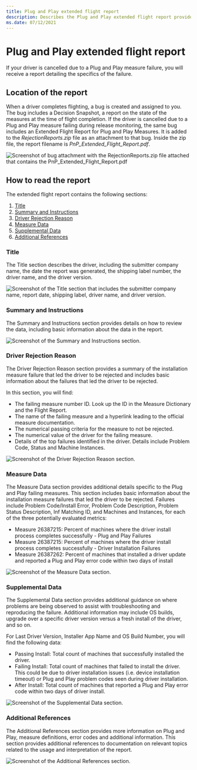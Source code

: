 ```yaml
---
title: Plug and Play extended flight report
description: Describes the Plug and Play extended flight report provided upon cancellation
ms.date: 07/12/2021
---
```


# Plug and Play extended flight report

If your driver is cancelled due to a Plug and Play measure failure, you will receive a report detailing the specifics of the failure.

## Location of the report

When a driver completes flighting, a bug is created and assigned to you. The bug includes a Decision Snapshot, a report on the state of the measures at the time of flight completion. If the driver is cancelled due to a Plug and Play measure failing during release monitoring, the same bug includes an Extended Flight Report for Plug and Play Measures. It is added to the *RejectionReports.zip* file as an attachment to that bug. Inside the zip file, the report filename is *PnP_Extended_Flight_Report.pdf*.

![Screenshot of bug attachment with the RejectionReports.zip file attached that contains the PnP_Extended_Flight_Report.pdf](images/rejection-reports.png)

## How to read the report

The extended flight report contains the following sections:

1. [Title](#title)
1. [Summary and Instructions](#summary-and-instructions)
1. [Driver Rejection Reason](#driver-rejection-reason)
1. [Measure Data](#measure-data)
1. [Supplemental Data](#supplemental-data)
1. [Additional References](#additional-references)

### Title

The Title section describes the driver, including the submitter company name, the date the report was generated, the shipping label number, the driver name, and the driver version.

![Screenshot of the Title section that includes the submitter company name, report date, shipping label, driver name, and driver version.](images/failure-report-title.png)

### Summary and Instructions

The Summary and Instructions section provides details on how to review the data, including basic information about the data in the report.

![Screenshot of the Summary and Instructions section.](images/pnp-report-summary.png)

### Driver Rejection Reason

The Driver Rejection Reason section provides a summary of the installation measure failure that led the driver to be rejected and includes basic information about the failures that led the driver to be rejected.

In this section, you will find:

- The failing measure number ID. Look up the ID in the Measure Dictionary and the Flight Report.
- The name of the failing measure and a hyperlink leading to the official measure documentation.
- The numerical passing criteria for the measure to not be rejected.
- The numerical value of the driver for the failing measure.
- Details of the top failures identified in the driver. Details include Problem Code, Status and Machine Instances.

![Screenshot of the Driver Rejection Reason section.](images/pnp-report-rejection-reason.png)

### Measure Data

The Measure Data section provides additional details specific to the Plug and Play failing measures. This section includes basic information about the installation measure failures that led the driver to be rejected. Failures include Problem Code/Install Error, Problem Code Description, Problem Status Description, Inf Matching ID, and Machines and Instances, for each of the three potentially evaluated metrics:

- Measure 26387215: Percent of machines where the driver install process completes successfully - Plug and Play Failures
- Measure 26387215: Percent of machines where the driver install process completes successfully - Driver Installation Failures
- Measure 26387262: Percent of machines that installed a driver update and reported a Plug and Play error code within two days of install

![Screenshot of the Measure Data section.](images/pnp-report-measure-data.png)

### Supplemental Data

The Supplemental Data section provides additional guidance on where problems are being observed to assist with troubleshooting and reproducing the failure. Additional information may include OS builds, upgrade over a specific driver version versus a fresh install of the driver, and so on.

For Last Driver Version, Installer App Name and OS Build Number, you will find the following data:

- Passing Install: Total count of machines that successfully installed the driver.
- Failing Install: Total count of machines that failed to install the driver. This could be due to driver installation issues (i.e. device installation timeout) or Plug and Play problem codes seen during driver installation.
- After Install: Total count of machines that reported a Plug and Play error code within two days of driver install.

![Screenshot of the Supplemental Data section.](images/pnp-report-supplemental-data.png)

### Additional References

The Additional References section provides more information on Plug and Play, measure definitions, error codes and additional information. This section provides additional references to documentation on relevant topics related to the usage and interpretation of the report.

![Screenshot of the Additional References section.](images/pnp-report-additional-refs.png)
